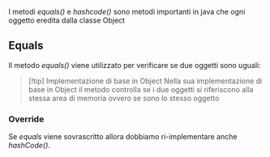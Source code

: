 I metodi *equals()* e *hashcode()* sono metodi importanti in java che ogni oggetto eredita dalla classe Object

## Equals
Il metodo *equals()* viene utilizzato per verificare se due oggetti sono uguali:
>[!tip] Implementazione di base in Object
>Nella sua implementazione  di base in Object il metodo controlla se i due oggetti si riferiscono alla stessa area di memoria ovvero se sono lo stesso oggetto

### Override
Se *equals* viene sovrascritto allora dobbiamo ri-implementare anche *hashCode()*.

